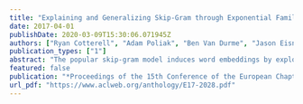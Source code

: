 ```yaml
---
title: "Explaining and Generalizing Skip-Gram through Exponential Family Principal Component Analysis"
date: 2017-04-01
publishDate: 2020-03-09T15:30:06.071945Z
authors: ["Ryan Cotterell", "Adam Poliak", "Ben Van Durme", "Jason Eisner"]
publication_types: ["1"]
abstract: "The popular skip-gram model induces word embeddings by exploiting the signal from word-context coocurrence. We offer a new interpretation of skip-gram based on exponential family PCA-a form of matrix factorization to generalize the skip-gram model to tensor factorization. In turn, this lets us train embeddings through richer higher-order coocurrences, e.g., triples that include positional information (to incorporate syntax) or morphological information (to share parameters across related words). We experiment on 40 languages and show our model improves upon skip-gram."
featured: false
publication: "*Proceedings of the 15th Conference of the European Chapter of the Association for Computational Linguistics*"
url_pdf: "https://www.aclweb.org/anthology/E17-2028.pdf"
---
```


